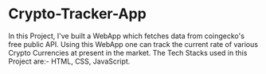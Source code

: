 # Crypto-Tracker-App
In this Project, I've built a WebApp which fetches data from coingecko's free public API. Using this WebApp one can track the current rate of various Crypto Currencies at present in the market. The Tech Stacks used in this Project are:- HTML, CSS, JavaScript.
